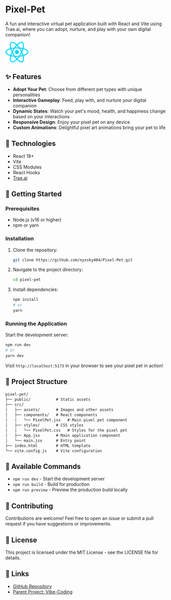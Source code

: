 # Pixel-Pet

A fun and interactive virtual pet application built with React and Vite using Trae.ai, where you can adopt, nurture, and play with your own digital companion!

![Pixel-Pet Screenshot](src/assets/react.svg)

## ✨ Features

- **Adopt Your Pet**: Choose from different pet types with unique personalities
- **Interactive Gameplay**: Feed, play with, and nurture your digital companion
- **Dynamic States**: Watch your pet's mood, health, and happiness change based on your interactions
- **Responsive Design**: Enjoy your pixel pet on any device
- **Custom Animations**: Delightful pixel art animations bring your pet to life

## 🔧 Technologies

- React 18+
- Vite
- CSS Modules
- React Hooks
- [Trae.ai](https://www.trae.ai/)

## 🚀 Getting Started

### Prerequisites

- Node.js (v16 or higher)
- npm or yarn

### Installation

1. Clone the repository:
   ```bash
   git clone https://github.com/nyxsky404/Pixel-Pet.git
   ```

2. Navigate to the project directory:
   ```bash
   cd pixel-pet
   ```

3. Install dependencies:
   ```bash
   npm install
   # or
   yarn
   ```

### Running the Application

Start the development server:
```bash
npm run dev
# or
yarn dev
```

Visit `http://localhost:5173` in your browser to see your pixel pet in action!

## 📁 Project Structure

```
pixel-pet/
├── public/           # Static assets
├── src/
│   ├── assets/       # Images and other assets
│   ├── components/   # React components
│   │   └── PixelPet.jsx   # Main pixel pet component
│   ├── styles/       # CSS styles
│   │   └── PixelPet.css   # Styles for the pixel pet
│   ├── App.jsx       # Main application component
│   └── main.jsx      # Entry point
├── index.html        # HTML template
└── vite.config.js    # Vite configuration
```

## 📝 Available Commands

- `npm run dev` - Start the development server
- `npm run build` - Build for production
- `npm run preview` - Preview the production build locally

## 🤝 Contributing

Contributions are welcome! Feel free to open an issue or submit a pull request if you have suggestions or improvements.

## 📄 License

This project is licensed under the MIT License - see the LICENSE file for details.

## 🔗 Links

- [GitHub Repository](https://github.com/nyxsky404/Pixel-Pet)
- [Parent Project: Vibe-Coding](https://github.com/nyxsky404/Vibe-Coding)
